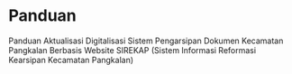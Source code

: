 # Panduan
Panduan Aktualisasi Digitalisasi Sistem Pengarsipan Dokumen Kecamatan Pangkalan Berbasis Website SIREKAP (Sistem Informasi Reformasi Kearsipan Kecamatan Pangkalan)
